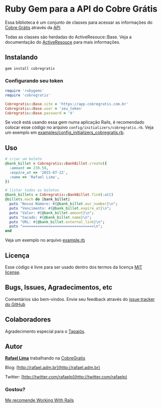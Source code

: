 # Ruby Gem para a API do Cobre Grátis

Essa biblioteca é um conjunto de classes para acessar as informações do [Cobre Grátis](http://cobregratis.com.br) através da [API](https://github.com/CobreGratis/cobregratis-api).

Todas as classes são herdadas do ActiveResouce::Base. Veja a documentação do [ActiveResouce](http://api.rubyonrails.org/classes/ActiveResource/Base.html) para mais informações.

## Instalando

    gem install cobregratis

### Configurando seu token

```ruby
require 'rubygems'
require 'cobregratis'

Cobregratis::Base.site = 'https://app.cobregratis.com.br'
Cobregratis::Base.user = 'seu_token'
Cobregratis::Base.password = 'X'
```

Se você está usando essa gem numa aplicação Rails, é recomendado colocar esse código no arquivo `config/initializers/cobregratis.rb`. Veja um exemplo em [examples/config_initializers_cobregratis.rb](https://github.com/CobreGratis/cobregratis-ruby/blob/master/examples/config_initializers_cobregratis.rb).

## Uso

```ruby
# criar um boleto
@bank_billet = Cobregratis::BankBillet.create({
  :amount => 230.50,
  :expire_at => '2015-07-22',
  :name => 'Rafael Lima',
})

# listar todos os boletos
@bank_billets = Cobregratis::BankBillet.find(:all)
@billets.each do |bank_billet|
  puts "Nosso Número: #{@bank_billet.our_number}\n";
  puts "Vencimento: #{@bank_billet.expire_at}\n";
  puts "Valor: #{@bank_billet.amount}\n";
  puts "Sacado: #{@bank_billet.name}\n";
  puts "URL: #{@bank_billet.external_link}\n";
  puts "=================================\n";
end
```

Veja um exemplo no arquivo [example.rb](https://github.com/CobreGratis/cobregratis-ruby/blob/master/examples/example.rb)

## Licença

Esse código é livre para ser usado dentro dos termos da licença [MIT license](http://www.opensource.org/licenses/mit-license.php).

## Bugs, Issues, Agradecimentos, etc

Comentários são bem-vindos. Envie seu feedback através do [issue tracker do GitHub](http://github.com/CobreGratis/cobregratis-ruby/issues)

## Colaboradores

Agradecimento especial para o [Tapajós](http://github.com/tapajos).

## Autor

[**Rafael Lima**](http://github.com/rafaelp) trabalhando na [CobreGratis](http://cobregratis.com.br)

Blog: [http://rafael.adm.br](http://rafael.adm.br)

Twitter: [http://twitter.com/rafaelp](http://twitter.com/rafaelp)

### Gostou?

[Me recomende Working With Rails](http://workingwithrails.com/recommendation/new/person/14248-rafael-lima)